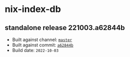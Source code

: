 # nix-index-db
## standalone release 221003.a62844b
- Built against channel: [`master`](https://github.com/nixos/nixpkgs/tree/master)
- Built against commit: [`a62844b`](https://github.com/NixOS/nixpkgs/commit/a62844b302507c7531ad68a86cb7aa54704c9cb4)
- Build date: `2022-10-03`
